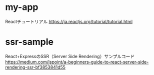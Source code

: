 # my-app
Reactチュートリアル
https://ja.reactjs.org/tutorial/tutorial.html

# ssr-sample
React+ExpressのSSR（Server Side Rendering）サンプルコード
https://medium.com/jspoint/a-beginners-guide-to-react-server-side-rendering-ssr-bf3853841d55
